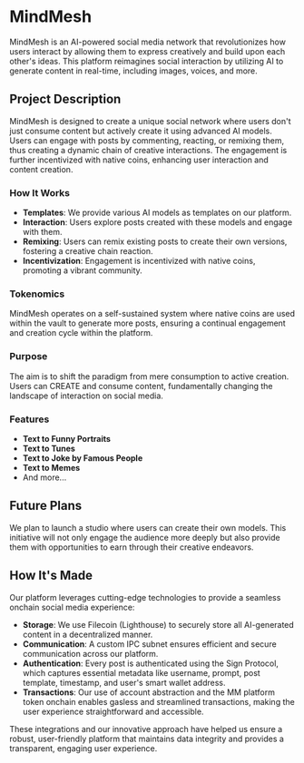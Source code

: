 # MindMesh

MindMesh is an AI-powered social media network that revolutionizes how users interact by allowing them to express creatively and build upon each other's ideas. This platform reimagines social interaction by utilizing AI to generate content in real-time, including images, voices, and more.

## Project Description

MindMesh is designed to create a unique social network where users don't just consume content but actively create it using advanced AI models. Users can engage with posts by commenting, reacting, or remixing them, thus creating a dynamic chain of creative interactions. The engagement is further incentivized with native coins, enhancing user interaction and content creation.

### How It Works

- **Templates**: We provide various AI models as templates on our platform.
- **Interaction**: Users explore posts created with these models and engage with them.
- **Remixing**: Users can remix existing posts to create their own versions, fostering a creative chain reaction.
- **Incentivization**: Engagement is incentivized with native coins, promoting a vibrant community.

### Tokenomics

MindMesh operates on a self-sustained system where native coins are used within the vault to generate more posts, ensuring a continual engagement and creation cycle within the platform.

### Purpose

The aim is to shift the paradigm from mere consumption to active creation. Users can CREATE and consume content, fundamentally changing the landscape of interaction on social media.

### Features

- **Text to Funny Portraits**
- **Text to Tunes**
- **Text to Joke by Famous People**
- **Text to Memes**
- And more...

## Future Plans

We plan to launch a studio where users can create their own models. This initiative will not only engage the audience more deeply but also provide them with opportunities to earn through their creative endeavors.

## How It's Made

Our platform leverages cutting-edge technologies to provide a seamless onchain social media experience:

- **Storage**: We use Filecoin (Lighthouse) to securely store all AI-generated content in a decentralized manner.
- **Communication**: A custom IPC subnet ensures efficient and secure communication across our platform.
- **Authentication**: Every post is authenticated using the Sign Protocol, which captures essential metadata like username, prompt, post template, timestamp, and user's smart wallet address.
- **Transactions**: Our use of account abstraction and the MM platform token onchain enables gasless and streamlined transactions, making the user experience straightforward and accessible.

These integrations and our innovative approach have helped us ensure a robust, user-friendly platform that maintains data integrity and provides a transparent, engaging user experience.
